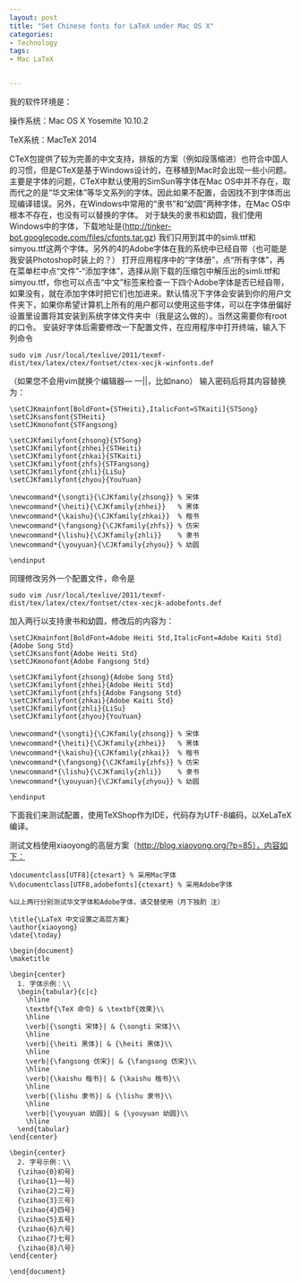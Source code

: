 ```yaml
---
layout: post
title: "Set Chinese fonts for LaTeX under Mac OS X"
categories:
- Technology
tags:
- Mac LaTeX


---
```


我的软件环境是：

 操作系统：Mac OS X Yosemite 10.10.2
 
 TeX系统：MacTeX 2014


 CTeX包提供了较为完善的中文支持，排版的方案（例如段落缩进）也符合中国人的习惯，但是CTeX是基于Windows设计的，在移植到Mac时会出现一些小问题。主要是字体的问题，CTeX中默认使用的SimSun等字体在Mac OS中并不存在，取而代之的是“华文宋体”等华文系列的字体。因此如果不配置，会因找不到字体而出现编译错误。另外，在Windows中常用的“隶书”和“幼圆”两种字体，在Mac OS中根本不存在，也没有可以替换的字体。
 对于缺失的隶书和幼圆，我们使用Windows中的字体，下载地址是(http://tinker-bot.googlecode.com/files/cfonts.tar.gz)
 我们只用到其中的simli.ttf和simyou.ttf这两个字体。另外的4的Adobe字体在我的系统中已经自带（也可能是我安装Photoshop时装上的？）
 打开应用程序中的“字体册”，点“所有字体”，再在菜单栏中点“文件”-“添加字体”，选择从刚下载的压缩包中解压出的simli.ttf和simyou.ttf，你也可以点击“中文”标签来检查一下四个Adobe字体是否已经自带，如果没有，就在添加字体时把它们也加进来。默认情况下字体会安装到你的用户文件夹下，如果你希望计算机上所有的用户都可以使用这些字体，可以在字体册偏好设置里设置将其安装到系统字体文件夹中（我是这么做的）。当然这需要你有root的口令。
 安装好字体后需要修改一下配置文件，在应用程序中打开终端，输入下列命令

 	sudo vim /usr/local/texlive/2011/texmf-dist/tex/latex/ctex/fontset/ctex-xecjk-winfonts.def
 （如果您不会用vim就换个编辑器— —||，比如nano） 
输入密码后将其内容替换为：

	\setCJKmainfont[BoldFont={STHeiti},ItalicFont=STKaiti]{STSong}
	\setCJKsansfont{STHeiti}
	\setCJKmonofont{STFangsong}

	\setCJKfamilyfont{zhsong}{STSong}
	\setCJKfamilyfont{zhhei}{STHeiti}
	\setCJKfamilyfont{zhkai}{STKaiti}
	\setCJKfamilyfont{zhfs}{STFangsong}
	\setCJKfamilyfont{zhli}{LiSu}
	\setCJKfamilyfont{zhyou}{YouYuan}

	\newcommand*{\songti}{\CJKfamily{zhsong}} % 宋体
	\newcommand*{\heiti}{\CJKfamily{zhhei}}   % 黑体
	\newcommand*{\kaishu}{\CJKfamily{zhkai}}  % 楷书
	\newcommand*{\fangsong}{\CJKfamily{zhfs}} % 仿宋
	\newcommand*{\lishu}{\CJKfamily{zhli}}    % 隶书
	\newcommand*{\youyuan}{\CJKfamily{zhyou}} % 幼圆

	\endinput

同理修改另外一个配置文件，命令是

	sudo vim /usr/local/texlive/2011/texmf-dist/tex/latex/ctex/fontset/ctex-xecjk-adobefonts.def
加入两行以支持隶书和幼圆，修改后的内容为：

	\setCJKmainfont[BoldFont=Adobe Heiti Std,ItalicFont=Adobe Kaiti Std]{Adobe Song Std}
	\setCJKsansfont{Adobe Heiti Std}
	\setCJKmonofont{Adobe Fangsong Std}

	\setCJKfamilyfont{zhsong}{Adobe Song Std}
	\setCJKfamilyfont{zhhei}{Adobe Heiti Std}
	\setCJKfamilyfont{zhfs}{Adobe Fangsong Std}
	\setCJKfamilyfont{zhkai}{Adobe Kaiti Std}
	\setCJKfamilyfont{zhli}{LiSu}
	\setCJKfamilyfont{zhyou}{YouYuan}

	\newcommand*{\songti}{\CJKfamily{zhsong}} % 宋体
	\newcommand*{\heiti}{\CJKfamily{zhhei}}   % 黑体
	\newcommand*{\kaishu}{\CJKfamily{zhkai}}  % 楷书
	\newcommand*{\fangsong}{\CJKfamily{zhfs}} % 仿宋
	\newcommand*{\lishu}{\CJKfamily{zhli}}    % 隶书
	\newcommand*{\youyuan}{\CJKfamily{zhyou}} % 幼圆

	\endinput

下面我们来测试配置，使用TeXShop作为IDE，代码存为UTF-8编码，以XeLaTeX编译。

测试文档使用xiaoyong的高层方案（http://blog.xiaoyong.org/?p=85），内容如下：

	\documentclass[UTF8]{ctexart} % 采用Mac字体
	%\documentclass[UTF8,adobefonts]{ctexart} % 采用Adobe字体

	%以上两行分别测试华文字体和Adobe字体，请交替使用（月下独酌 注）

	\title{\LaTeX 中文设置之高层方案}
	\author{xiaoyong}
	\date{\today}
	 
	\begin{document}
	\maketitle
	 
	\begin{center}
	  1. 字体示例：\\
	  \begin{tabular}{c|c}
	    \hline
	    \textbf{\TeX 命令} & \textbf{效果}\\
	    \hline
	    \verb|{\songti 宋体}| & {\songti 宋体}\\
	    \hline
	    \verb|{\heiti 黑体}| & {\heiti 黑体}\\
	    \hline
	    \verb|{\fangsong 仿宋}| & {\fangsong 仿宋}\\
	    \hline
	    \verb|{\kaishu 楷书}| & {\kaishu 楷书}\\
	    \hline
	    \verb|{\lishu 隶书}| & {\lishu 隶书}\\
	    \hline
	    \verb|{\youyuan 幼圆}| & {\youyuan 幼圆}\\
	    \hline
	  \end{tabular}
	\end{center}
	 
	\begin{center}
	  2. 字号示例：\\
	  {\zihao{0}初号}
	  {\zihao{1}一号}
	  {\zihao{2}二号}
	  {\zihao{3}三号}
	  {\zihao{4}四号}
	  {\zihao{5}五号}
	  {\zihao{6}六号}
	  {\zihao{7}七号}
	  {\zihao{8}八号}
	\end{center}
	 
	\end{document}
